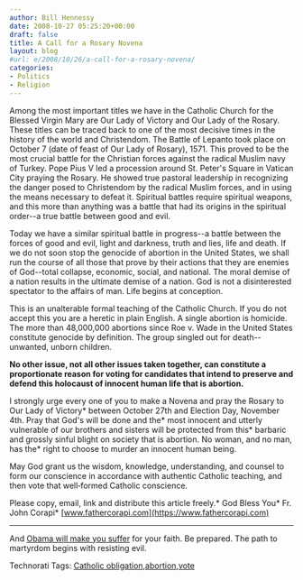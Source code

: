 ```yaml
---
author: Bill Hennessy
date: 2008-10-27 05:25:20+00:00
draft: false
title: A Call for a Rosary Novena
layout: blog
#url: e/2008/10/26/a-call-for-a-rosary-novena/
categories:
- Politics
- Religion
---
```


 

Among the most important titles we have in the Catholic Church for the Blessed Virgin Mary are Our Lady of Victory and Our Lady of the Rosary. These titles can be traced back to one of the most decisive times in the history of the world and Christendom. The Battle of Lepanto took place on October 7 (date of feast of Our Lady of Rosary), 1571. This proved to be the most crucial battle for the Christian forces against the radical Muslim navy of Turkey. Pope Pius V led a procession around St. Peter's Square in Vatican City praying the Rosary. He showed true pastoral leadership in recognizing the danger posed to Christendom by the radical Muslim forces, and in using the means necessary to defeat it. Spiritual battles require spiritual weapons, and this more than anything was a battle that had its origins in the spiritual order--a true battle between good and evil.

 

Today we have a similar spiritual battle in progress--a battle between the forces of good and evil, light and darkness, truth and lies, life and death. If we do not soon stop the genocide of abortion in the United States, we shall run the course of all those that prove by their actions that they are enemies of God--total collapse, economic, social, and national. The moral demise of a nation results in the ultimate demise of a nation. God is not a disinterested spectator to the affairs of man. Life begins at conception.

 

This is an unalterable formal teaching of the Catholic Church. If you do not accept this you are a heretic in plain English. A single abortion is homicide. The more than 48,000,000 abortions since Roe v. Wade in the United States constitute genocide by definition. The group singled out for death--unwanted, unborn children.

 

**No other issue, not all other issues taken together, can constitute a proportionate reason for voting for candidates that intend to preserve and defend this holocaust of innocent human life that is abortion.**

 

I strongly urge every one of you to make a Novena and pray the Rosary to Our Lady of Victory*
between October 27th and Election Day, November 4th. Pray that God's will be done and the*
most innocent and utterly vulnerable of our brothers and sisters will be protected from this*
barbaric and grossly sinful blight on society that is abortion. No woman, and no man, has the*
right to choose to murder an innocent human being.

 

May God grant us the wisdom, knowledge, understanding, and counsel to form our conscience in accordance with authentic Catholic teaching, and then vote that well‐formed Catholic conscience. 

 

Please copy, email, link and distribute this article freely.*
God Bless You*
Fr. John Corapi*
[www.fathercorapi.com](https://www.fathercorapi.com)

 

**************************

 

And [Obama will make you suffer](https://www.ewtn.com/vnews/getstory.asp?number=91748) for your faith. Be prepared. The path to martyrdom begins with resisting evil. 

 

Technorati Tags: [Catholic obligation](https://technorati.com/tags/Catholic%20obligation),[abortion](https://technorati.com/tags/abortion),[vote](https://technorati.com/tags/vote)
